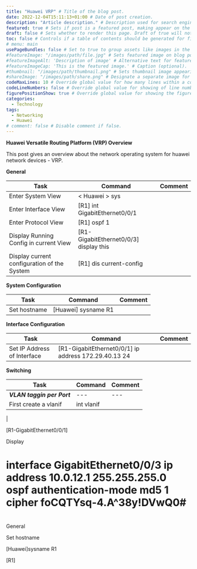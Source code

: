 ```yaml
---
title: "Huawei VRP" # Title of the blog post.
date: 2022-12-04T15:11:13+01:00 # Date of post creation.
description: "Article description." # Description used for search engine.
featured: true # Sets if post is a featured post, making appear on the home page side bar.
draft: false # Sets whether to render this page. Draft of true will not be rendered.
toc: false # Controls if a table of contents should be generated for first-level links automatically.
# menu: main
usePageBundles: false # Set to true to group assets like images in the same folder as this post.
#featureImage: "/images/path/file.jpg" # Sets featured image on blog post.
#featureImageAlt: 'Description of image' # Alternative text for featured image.
#featureImageCap: 'This is the featured image.' # Caption (optional).
#thumbnail: "/images/path/thumbnail.png" # Sets thumbnail image appearing inside card on homepage.
#shareImage: "/images/path/share.png" # Designate a separate image for social media sharing.
codeMaxLines: 10 # Override global value for how many lines within a code block before auto-collapsing.
codeLineNumbers: false # Override global value for showing of line numbers within code block.
figurePositionShow: true # Override global value for showing the figure label.
categories:
  - Technology
tags:
  - Networking
  - Huawei
# comment: false # Disable comment if false.
---
```


**Huawei Versatile Routing Platform (VRP) Overview**

This post gives an overview about the network operating system for huawei network devices - VRP.


**General**

|  Task |  Command | Comment  |  
|---|---|---|
| Enter System View   |  < Huawei > sys  
| Enter Interface View   |  [R1] int GigabitEthernet0/0/1  |   |   |   |
| Enter Protocol View  |  [R1] ospf 1  |   |   |   |
| Display Running Config in current View |  [R1- GigabitEthernet0/0/3] display this  |   |   |   |
| Display current configuration of the System  | [R1] dis current-config   |   |   |   |

 **System Configuration**

 |  Task |  Command | Comment  |  
|---|---|---|
| Set hostname  |  [Huawei] sysname R1 

 
**Interface Configuration**

 |  Task |  Command | Comment  |  
|---|---|---|
| Set IP Address of Interface  |  [R1-GigabitEthernet0/0/1] ip address 172.29.40.13 24

**Switching**

 |  Task |  Command | Comment  |  
|---|---|---|
| ***VLAN taggin per Port***|---|---|
| First create a vlanif |  int vlanif
|
 

 







 





[R1-GigabitEthernet0/0/1] 

 





 

 

Display 

 

 





# interface GigabitEthernet0/0/3 ip address 10.0.12.1 255.255.255.0 ospf authentication-mode md5 1 cipher foCQTYsq-4.A\^38y!DVwQ0# 

# 

 





 

 

 

 

General 

 

  

Set hostname 

[Huawei]sysname R1 

[R1] 

 

 

 

 

